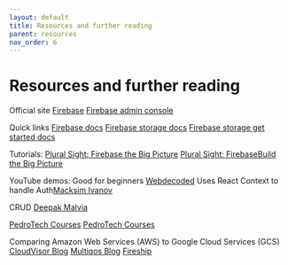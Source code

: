 ```yaml
---
layout: default
title: Resources and further reading
parent: resources
nav_order: 6
---
```


# Resources and further reading

Official site
[Firebase](https://firebase.google.com/)
[Firebase admin console]((https://console.firebase.google.com/))

Quick links
[Firebase docs](https://firebase.google.com/docs)
[Firebase storage docs](https://firebase.google.com/docs/storage)
[Firebase storage get started docs](https://firebase.google.com/docs/storage/web/start)

Tutorials:
[Plural Sight: Firebase the Big Picture](https://app.pluralsight.com/library/courses/google-firebase-big-picture/table-of-contents)
[Plural Sight: FirebaseBuild the Big Picture](https://app.pluralsight.com/library/courses/firebase-build-big-picture/table-of-contents)

YouTube demos:
Good for beginners [Webdecoded](https://www.youtube.com/watch?v=Vv_Oi7zPPTw&t=252s)
Uses React Context to handle Auth[Macksim Ivanov](https://www.youtube.com/watch?v=unr4s3jd9qA)

CRUD [Deepak Malvia](https://www.youtube.com/watch?v=cXWDQhzC3do)

[PedroTech Courses](https://www.youtube.com/watch?v=2hR-uWjBAgw&t=5349s)
[PedroTech Courses](https://github.com/machadop1407/react-firebase-course)

Comparing Amazon Web Services (AWS) to Google Cloud Services (GCS)
[CloudVisor Blog](https://cloudvisor.co/blog/aws-vs-firebase/)
[Multiqos Blog](https://multiqos.com/blogs/firebase-vs-aws-comparisons/)
[Fireship](https://www.youtube.com/watch?v=SXmYUalHyYk)
